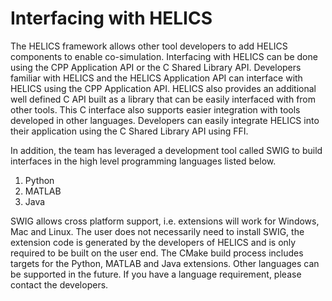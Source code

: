 Interfacing with HELICS
=======================

The HELICS framework allows other tool developers to add HELICS
components to enable co-simulation. Interfacing with HELICS can be done
using the CPP Application API or the C Shared Library API. Developers
familiar with HELICS and the HELICS Application API can interface with
HELICS using the CPP Application API. HELICS also provides an additional
well defined C API built as a library that can be easily interfaced with
from other tools. This C interface also supports easier integration with
tools developed in other languages. Developers can easily integrate
HELICS into their application using the C Shared Library API using FFI.

In addition, the team has leveraged a development tool called SWIG to
build interfaces in the high level programming languages listed below.

1)  Python
2)  MATLAB
3)  Java

SWIG allows cross platform support, i.e. extensions will work for
Windows, Mac and Linux. The user does not necessarily need to install
SWIG, the extension code is generated by the developers of HELICS and is
only required to be built on the user end. The CMake build process
includes targets for the Python, MATLAB and Java extensions. Other
languages can be supported in the future. If you have a language
requirement, please contact the developers.

